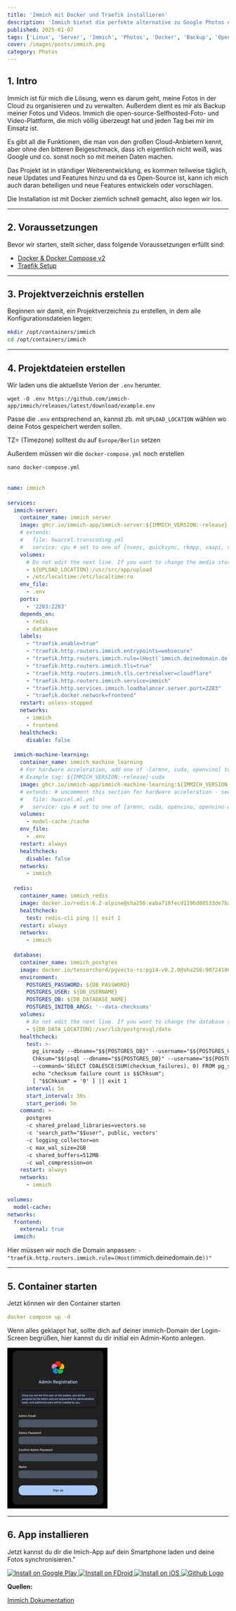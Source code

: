 ```yaml
---
title: 'Immich mit Docker und Traefik installieren'
description: 'Immich bietet die perfekte alternative zu Google Photos oder iCloud.'
published: 2025-01-07
tags: ['Linux', 'Server', 'Immich', 'Photos', 'Docker', 'Backup', 'Open-Source']
cover: /images/posts/immich.png
category: Photos
---
```


## 1. Intro

Immich ist für mich die Lösung, wenn es darum geht, meine Fotos in der Cloud zu organisieren und zu verwalten. 
Außerdem dient es mir als Backup meiner Fotos und Videos. Immich die open-source-Selfhosted-Foto- und Video-Plattform, 
die mich völlig überzeugt hat und jeden Tag bei mir im Einsatz ist. 

Es gibt all die Funktionen, die man von den großen Cloud-Anbietern 
kennt, aber ohne den bitteren Beigeschmack, dass ich eigentlich nicht weiß, was Google und co. sonst noch so mit meinen Daten machen.

Das Projekt ist in ständiger Weiterentwicklung, es kommen teilweise täglich, neue Updates und Features hinzu und da es Open-Source ist, 
kann ich mich auch daran beteiligen und neue Features entwickeln oder vorschlagen. 

Die Installation ist mit Docker ziemlich schnell gemacht, also legen wir los.

---

## 2. Voraussetzungen

Bevor wir starten, stellt sicher, dass folgende Voraussetzungen erfüllt sind:

- [Docker & Docker Compose v2](/posts/server-setup#5-docker-und-docker-compose)
- [Traefik Setup](/posts/traefik)

---

## 3. Projektverzeichnis erstellen

Beginnen wir damit, ein Projektverzeichnis zu erstellen, in dem alle Konfigurationsdateien liegen:

```bash
mkdir /opt/containers/immich
cd /opt/containers/immich
```

---

## 4. Projektdateien erstellen

Wir laden uns die aktuellste Verion der `.env` herunter.

```shell
wget -O .env https://github.com/immich-app/immich/releases/latest/download/example.env
```

Passe die `.env` entsprechend an, kannst zb. mit `UPLOAD_LOCATION` wählen wo deine Fotos gespeichert werden sollen.

 TZ= (Timezone) solltest du auf `Europe/Berlin` setzen

Außerdem müssen wir die `docker-compose.yml` noch erstellen

```shell
nano docker-compose.yml
```

```yaml title="docker-compose.yaml"

name: immich

services:
  immich-server:
    container_name: immich_server
    image: ghcr.io/immich-app/immich-server:${IMMICH_VERSION:-release}
    # extends:
    #   file: hwaccel.transcoding.yml
    #   service: cpu # set to one of [nvenc, quicksync, rkmpp, vaapi, vaapi-wsl] for accelerated transcoding
    volumes:
      # Do not edit the next line. If you want to change the media storage location on your system, edit the value of UPLOAD_LOCATION in the .env file
      - ${UPLOAD_LOCATION}:/usr/src/app/upload
      - /etc/localtime:/etc/localtime:ro
    env_file:
      - .env
    ports:
      - '2283:2283'
    depends_on:
      - redis
      - database
    labels:
      - "traefik.enable=true"
      - "traefik.http.routers.immich.entrypoints=websecure"
      - "traefik.http.routers.immich.rule=(Host(`immich.deinedomain.de`))"
      - "traefik.http.routers.immich.tls=true"
      - "traefik.http.routers.immich.tls.certresolver=cloudflare"
      - "traefik.http.routers.immich.service=immich"
      - "traefik.http.services.immich.loadbalancer.server.port=2283"
      - "traefik.docker.network=frontend"
    restart: unless-stopped
    networks:
      - immich
      - frontend
    healthcheck:
      disable: false

  immich-machine-learning:
    container_name: immich_machine_learning
    # For hardware acceleration, add one of -[armnn, cuda, openvino] to the image tag.
    # Example tag: ${IMMICH_VERSION:-release}-cuda
    image: ghcr.io/immich-app/immich-machine-learning:${IMMICH_VERSION:-release}
    # extends: # uncomment this section for hardware acceleration - see https://immich.app/docs/features/ml-hardware-acceleration
    #   file: hwaccel.ml.yml
    #   service: cpu # set to one of [armnn, cuda, openvino, openvino-wsl] for accelerated inference - use the `-wsl` version for WSL2 where applicable
    volumes:
      - model-cache:/cache
    env_file:
      - .env
    restart: always
    healthcheck:
      disable: false
    networks:
      - immich

  redis:
    container_name: immich_redis
    image: docker.io/redis:6.2-alpine@sha256:eaba718fecd1196d88533de7ba49bf903ad33664a92debb24660a922ecd9cac8
    healthcheck:
      test: redis-cli ping || exit 1
    restart: always
    networks:
      - immich

  database:
    container_name: immich_postgres
    image: docker.io/tensorchord/pgvecto-rs:pg14-v0.2.0@sha256:90724186f0a3517cf6914295b5ab410db9ce23190a2d9d0b9dd6463e3fa298f0
    environment:
      POSTGRES_PASSWORD: ${DB_PASSWORD}
      POSTGRES_USER: ${DB_USERNAME}
      POSTGRES_DB: ${DB_DATABASE_NAME}
      POSTGRES_INITDB_ARGS: '--data-checksums'
    volumes:
      # Do not edit the next line. If you want to change the database storage location on your system, edit the value of DB_DATA_LOCATION in the .env file
      - ${DB_DATA_LOCATION}:/var/lib/postgresql/data
    healthcheck:
      test: >-
        pg_isready --dbname="$${POSTGRES_DB}" --username="$${POSTGRES_USER}" || exit 1;
        Chksum="$$(psql --dbname="$${POSTGRES_DB}" --username="$${POSTGRES_USER}" --tuples-only --no-align
        --command='SELECT COALESCE(SUM(checksum_failures), 0) FROM pg_stat_database')";
        echo "checksum failure count is $$Chksum";
        [ "$$Chksum" = '0' ] || exit 1
      interval: 5m
      start_interval: 30s
      start_period: 5m
    command: >-
      postgres
      -c shared_preload_libraries=vectors.so
      -c 'search_path="$$user", public, vectors'
      -c logging_collector=on
      -c max_wal_size=2GB
      -c shared_buffers=512MB
      -c wal_compression=on
    restart: always
    networks:
      - immich

volumes:
  model-cache:
networks:
  frontend:
    external: true
  immich:

```

Hier müssen wir noch die Domain anpassen: `- "traefik.http.routers.immich.rule=(Host(`immich.deinedomain.de`))"`

 ---

 ## 5. Container starten

Jetzt können wir den Container starten

```yaml
docker compose up -d
```
Wenn alles geklappt hat, sollte dich auf deiner immich-Domain der Login-Screen begrüßen, hier kannst du dir initial ein Admin-Konto anlegen.

![seafile login screen](./immich1.png)

---

## 6. App installieren

Jetzt kannst du dir die Imich-App auf dein Smartphone laden und deine Fotos synchronisieren."
<div style={{ display: 'flex', justifyContent: 'left', gap: '10px' }}>
  <a href="https://play.google.com/store/apps/details?id=app.alextran.immich">
    <img src="https://img.shields.io/badge/Google%20Play-4287F5.svg?style=for-the-badge&logo=google-play&logoColor=white" alt="Install on Google Play" />
  </a>
  <a href="https://f-droid.org/packages/app.alextran.immich/">
    <img src="https://img.shields.io/badge/FDroid-34C759.svg?style=for-the-badge&logo=fdroid&logoColor=fff" alt="Install on FDroid" />
  </a>
  <a href="https://apps.apple.com/us/app/immich/id1613945652">
    <img src="https://img.shields.io/badge/iOS-000000.svg?style=for-the-badge&logo=apple&logoColor=white" alt="Install on iOS" />
  </a>
<a href="https://github.com/immich-app/immich/releases">
  <img src="https://img.shields.io/badge/Github-grey?style=for-the-badge&logo=github" alt="Github Logo" />
</a>
</div>

**Quellen:**

[Immich Dokumentation](https://immich.app/docs/install/docker-compose)